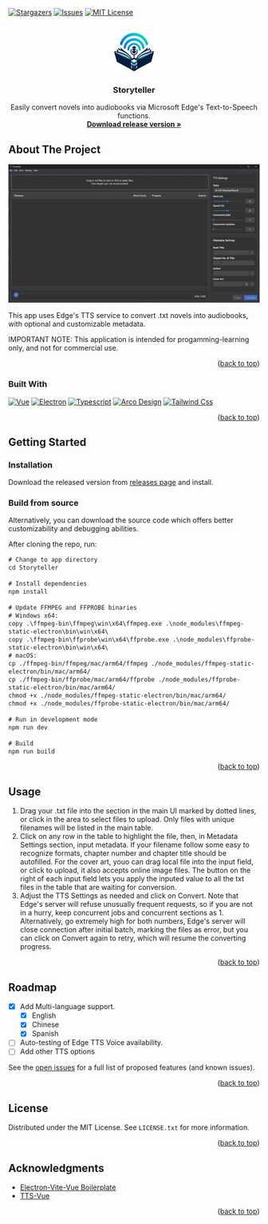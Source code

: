 <a name="readme-top"></a>

[![Stargazers][stars-shield]][stars-url]
[![Issues][issues-shield]][issues-url]
[![MIT License][license-shield]][license-url]

<!-- PROJECT LOGO -->
<br />
<div align="center">
  <a href="https://github.com/arynsus/Storyteller">
    <img src="./public/favicon.png" alt="Logo" width="80" height="80">
  </a>

  <h3 align="center">Storyteller</h3>

  <p align="center">
    Easily convert novels into audiobooks via Microsoft Edge's Text-to-Speech functions.
    <br />
    <a href="https://github.com/arynsus/Storyteller/releases"><strong>Download release version »</strong></a>
    <br />

  </p>
</div>


<!-- ABOUT THE PROJECT -->
## About The Project

![Product Name Screen Shot][product-screenshot]

This app uses Edge's TTS service to convert .txt novels into audiobooks, with optional and customizable metadata.

IMPORTANT NOTE: This application is intended for progamming-learning only, and not for commercial use.

<p align="right">(<a href="#readme-top">back to top</a>)</p>

### Built With

[![Vue][Vue.js]][Vue-url]
[![Electron][Electron.js]][Electron-url]
[![Typescript][Typescript]][Typescript-url]
[![Arco Design][Arco]][Arco-url]
[![Tailwind Css][Tailwind]][Tailwind-url]

<p align="right">(<a href="#readme-top">back to top</a>)</p>

<!-- GETTING STARTED -->
## Getting Started

### Installation

Download the released version from [releases page](https://github.com/arynsus/Storyteller/releases) and install.

### Build from source

Alternatively, you can download the source code which offers better customizability and debugging abilities.

After cloning the repo, run:

```
# Change to app directory
cd Storyteller

# Install dependencies
npm install

# Update FFMPEG and FFPROBE binaries
# Windows x64:
copy .\ffmpeg-bin\ffmpeg\win\x64\ffmpeg.exe .\node_modules\ffmpeg-static-electron\bin\win\x64\
copy .\ffmpeg-bin\ffprobe\win\x64\ffprobe.exe .\node_modules\ffprobe-static-electron\bin\win\x64\
# macOS:
cp ./ffmpeg-bin/ffmpeg/mac/arm64/ffmpeg ./node_modules/ffmpeg-static-electron/bin/mac/arm64/
cp ./ffmpeg-bin/ffprobe/mac/arm64/ffprobe ./node_modules/ffprobe-static-electron/bin/mac/arm64/
chmod +x ./node_modules/ffmpeg-static-electron/bin/mac/arm64/
chmod +x ./node_modules/ffprobe-static-electron/bin/mac/arm64/

# Run in development mode
npm run dev

# Build
npm run build
```

<p align="right">(<a href="#readme-top">back to top</a>)</p>



<!-- USAGE EXAMPLES -->
## Usage

1. Drag your .txt file into the section in the main UI marked by dotted lines, or click in the area to select files to upload. Only files with unique filenames will be listed in the main table.
2. Click on any row in the table to highlight the file, then, in Metadata Settings section, input metadata. If your filename follow some easy to recognize formats, chapter number and chapter title should be autofilled. For the cover art, youo can drag local file into the input field, or click to upload, it also accepts online image files. The button on the right of each input field lets you apply the inputed value to all the txt files in the table that are waiting for conversion.
3. Adjust the TTS Settings as needed and click on Convert. Note that Edge's server will refuse unusually frequent requests, so if you are not in a hurry, keep concurrent jobs and concurrent sections as 1. Alternatively, go extremely high for both numbers, Edge's server will close connection after initial batch, marking the files as error, but you can click on Convert again to retry, which will resume the converting progress.

<p align="right">(<a href="#readme-top">back to top</a>)</p>


<!-- ROADMAP -->
## Roadmap

- [x] Add Multi-language support.
  - [x] English
  - [x] Chinese
  - [x] Spanish
- [ ] Auto-testing of Edge TTS Voice availability.
- [ ] Add other TTS options

See the [open issues](https://github.com/arynsus/Storyteller/issues) for a full list of proposed features (and known issues).

<p align="right">(<a href="#readme-top">back to top</a>)</p>


<!-- LICENSE -->
## License

Distributed under the MIT License. See `LICENSE.txt` for more information.

<p align="right">(<a href="#readme-top">back to top</a>)</p>


<!-- ACKNOWLEDGMENTS -->
## Acknowledgments

* [Electron-Vite-Vue Boilerplate](https://github.com/electron-vite/electron-vite-vue)
* [TTS-Vue](https://github.com/LokerL/tts-vue)

<p align="right">(<a href="#readme-top">back to top</a>)</p>



<!-- MARKDOWN LINKS & IMAGES -->
<!-- https://www.markdownguide.org/basic-syntax/#reference-style-links -->
[stars-shield]: https://img.shields.io/github/stars/arynsus/Storyteller?style=for-the-badge
[stars-url]: https://github.com/arynsus/Storyteller/stargazers
[issues-shield]: https://img.shields.io/github/issues/arynsus/Storyteller?style=for-the-badge
[issues-url]: https://github.com/arynsus/Storyteller/issues
[license-shield]: https://img.shields.io/github/license/arynsus/Storyteller?style=for-the-badge
[license-url]: https://github.com/arynsus/Storyteller/blob/master/LICENSE.txt

[product-screenshot]: ./screenshot.png
[Vue.js]: https://img.shields.io/badge/Vue.js-35495E?style=for-the-badge&logo=vuedotjs&logoColor=4FC08D
[Vue-url]: https://electronjs.org/
[Electron.js]: https://img.shields.io/badge/Electron-JS-47848D?style=for-the-badge&logo=electron&logoColor=white
[Electron-url]: https://vuejs.org/
[Typescript]: https://img.shields.io/badge/TypeScript-3178C6?style=for-the-badge&logo=typescript&logoColor=white
[Typescript-url]: https://www.typescriptlang.org/
[Arco]: https://img.shields.io/badge/Arco%20Design-00A6FF?style=for-the-badge
[Arco-url]: https://arco.design/
[Tailwind]: https://img.shields.io/badge/Tailwind%20CSS-38B2AC?style=for-the-badge&logo=tailwindcss&logoColor=white
[Tailwind-url]: https://tailwindcss.com/